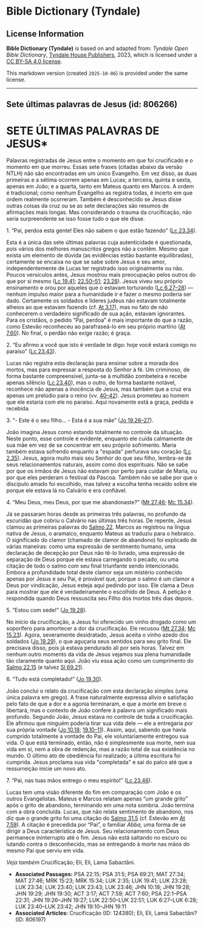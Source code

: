 # Bible Dictionary (Tyndale)

## License Information

**Bible Dictionary (Tyndale)** is based on and adapted from: _Tyndale Open Bible Dictionary_, [Tyndale House Publishers](https://tyndaleopenresources.com/), 2023, which is licensed under a [CC BY-SA 4.0 license](https://creativecommons.org/licenses/by-sa/4.0/legalcode.en).

This markdown version (created `2025-10-06`) is provided under the same license.



--------------------------------

## Sete últimas palavras de Jesus (id: 806266)

SETE ÚLTIMAS PALAVRAS DE JESUS\*
================================

Palavras registradas de Jesus entre o momento em que foi crucificado e o momento em que morreu. Essas sete frases (citadas abaixo da versão NTLH) não são encontradas em um único Evangelho. Em vez disso, as duas primeiras e a sétima ocorrem apenas em Lucas; a terceira, quinta e sexta, apenas em João; e a quarta, tanto em Mateus quanto em Marcos. A ordem é tradicional; como nenhum Evangelho as registra todas, é incerto em que ordem realmente ocorreram. Também é desconhecido se Jesus disse outras coisas da cruz ou se as sete declarações são resumos de afirmações mais longas. Mas considerando o trauma da crucificação, não seria surpreendente se isso fosse tudo o que ele disse.

1\. “Pai, perdoa esta gente! Eles não sabem o que estão fazendo” ([Lc 23\.34](https://ref.ly/Luke23:34)).

Esta é a única das sete últimas palavras cuja autenticidade é questionada, pois vários dos melhores manuscritos gregos não a contêm. Mesmo que exista um elemento de dúvida (as evidências estão bastante equilibradas), certamente se encaixa no que se sabe sobre Jesus e seu amor, independentemente de Lucas ter registrado isso originalmente ou não. Poucos versículos antes, Jesus mostrou mais preocupação pelos outros do que por si mesmo ([Lc 19\.41](https://ref.ly/Luke19:41); [22\.50–51](https://ref.ly/Luke22:50-Luke22:51); [23\.28](https://ref.ly/Luke23:28)). Jesus viveu seu próprio ensinamento e orou por aqueles que o estavam torturando ([Lc 6\.27–28](https://ref.ly/Luke6:27-Luke6:28)) — nenhum impulso maior para a humanidade ir e fazer o mesmo poderia ser dado. Certamente os soldados e líderes judeus não estavam totalmente alheios ao que estavam fazendo (cf. [At 3\.17](https://ref.ly/Acts3:17)), mas no fato de não conhecerem o verdadeiro significado de sua ação, estavam ignorantes. Para os cristãos, o pedido “Pai, perdoa” é mais importante do que a razão, como Estevão reconheceu ao parafraseá\-lo em seu próprio martírio ([At 7\.60](https://ref.ly/Acts7:60)). No final, o perdão não exige razão; é graça.

2\. “Eu afirmo a você que isto é verdade te digo: hoje você estará comigo no paraíso” ([Lc 23\.43](https://ref.ly/Luke23:43)).

Lucas não registra esta declaração para ensinar sobre a morada dos mortos, mas para expressar a resposta do Senhor à fé. Um criminoso, de forma bastante compreensível, junta\-se à multidão zombeteira e recebe apenas silêncio ([Lc 23\.40](https://ref.ly/Luke23:40)), mas o outro, de forma bastante notável, reconhece não apenas a inocência de Jesus, mas também que a cruz era apenas um prelúdio para o reino (vv. [40–42](https://ref.ly/Luke23:40-Luke23:42)). Jesus prometeu ao homem que ele estaria com ele no paraíso. Aqui novamente está a graça, pedida e recebida.

3\. “\- Este é o seu filho... \- Esta é a sua mãe” ([Jo 19\.26–27](https://ref.ly/John19:26-John19:27)).

João imagina Jesus como estando totalmente no controle da situação. Neste ponto, esse controle é evidente, enquanto ele cuida calmamente de sua mãe em vez de se concentrar em seu próprio sofrimento. Maria também estava sofrendo enquanto a "espada" perfurava seu coração ([Lc 2\.35](https://ref.ly/Luke2:35)). Jesus, agora muito mais seu Senhor do que seu filho, lembra\-se de seus relacionamentos naturais, assim como dos espirituais. Não se sabe por que os irmãos de Jesus não estavam por perto para cuidar de Maria, ou por que eles perderam o festival da Páscoa. Também não se sabe por que o discípulo amado foi escolhido, mas talvez a escolha tenha recaído sobre ele porque ele estava lá no Calvário e era confiável.

4\. “Meu Deus, meu Deus, por que me abandonaste?” ([Mt 27\.46](https://ref.ly/Matt27:46); [Mc 15\.34](https://ref.ly/Mark15:34)).

Já se passaram horas desde as primeiras três palavras, no profundo da escuridão que cobriu o Calvário nas últimas três horas. De repente, Jesus clamou as primeiras palavras do [Salmo 22](https://ref.ly/Ps22:1-Ps22:31). Marcos as registrou na língua nativa de Jesus, o aramaico, enquanto Mateus as traduziu para o hebraico. O significado do clamor (chamado de clamor de abandono) foi explicado de várias maneiras: como uma expressão de sentimento humano, uma declaração de decepção por Deus não tê\-lo livrado, uma expressão de separação de Deus porque ele estava carregando o pecado, ou uma citação de todo o salmo com seu final triunfante sendo intencionado. Embora a profundidade total deste clamor seja um mistério conhecido apenas por Jesus e seu Pai, é provável que, porque o salmo é um clamor a Deus por vindicação, Jesus esteja aqui pedindo por isso. Ele clama a Deus para mostrar que ele é verdadeiramente o escolhido de Deus. A petição é respondida quando Deus ressuscita seu Filho dos mortos três dias depois.

5\. “Estou com sede!” ([Jo 19\.28](https://ref.ly/John19:28)).

No início da crucificação, a Jesus foi oferecido um vinho drogado como um soporífero para amortecer a dor da crucificação. Ele recusou ([Mt 27\.34](https://ref.ly/Matt27:34); [Mc 15\.23](https://ref.ly/Mark15:23)). Agora, severamente desidratado, Jesus aceita o vinho azedo dos soldados ([Jo 19\.29](https://ref.ly/John19:29)), o que aguçaria seus sentidos para seu grito final. Ele precisava disso, pois já estava pendurado ali por seis horas. Talvez em nenhum outro momento da vida de Jesus vejamos sua plena humanidade tão claramente quanto aqui. João viu essa ação como um cumprimento do [Salmo 22\.15](https://ref.ly/Ps22:15) (e talvez [Sl 69\.21](https://ref.ly/Ps69:21)).

6\. “Tudo está completado!” ([Jo 19\.30](https://ref.ly/John19:30)).

João conclui o relato da crucificação com esta declaração simples (uma única palavra em grego). A frase naturalmente expressa alívio e satisfação pelo fato de que a dor e a agonia terminaram, e que a morte em breve o libertará, mas o contexto de João confere à palavra um significado mais profundo. Segundo João, Jesus estava no controle de toda a crucificação. Ele afirmou que ninguém poderia tirar sua vida dele — ele a entregaria por sua própria vontade ([Jo 10\.18](https://ref.ly/John10:18); [19\.10–11](https://ref.ly/John19:10-John19:11)). Assim, aqui, sabendo que havia cumprido totalmente a vontade do Pai, ele voluntariamente entregou sua vida. O que está terminado, então, não é simplesmente sua morte, nem sua vida em si, nem a obra de redenção, mas a razão total de sua existência no mundo. O último ato de obediência foi realizado; a última escritura foi cumprida. Jesus proclama sua vida "completada" e sai do palco até que a ressurreição inicie um novo ato.

7\. “Pai, nas tuas mãos entrego o meu espírito!” ([Lc 23\.46](https://ref.ly/Luke23:46)).

Lucas tem uma visão diferente do fim em comparação com João e os outros Evangelistas. Mateus e Marcos relatam apenas “um grande grito” após o grito de abandono, terminando em uma nota sombria. João termina com a obra concluída. Lucas, que não relata sentimento de abandono, nos diz que o grande grito foi uma citação do [Salmo 31\.5](https://ref.ly/Ps31:5) (cf. Estevão em [At 7\.59](https://ref.ly/Acts7:59)). A citação é precedida por “Pai”, o familiar *Abba,* uma forma de se dirigir a Deus característica de Jesus. Seu relacionamento com Deus permanece ininterrupto até o fim. Jesus não está saltando no escuro ou lutando contra o desconhecido, mas se entregando à morte nas mãos do mesmo Pai que serviu em vida.

*Veja também* Crucificação; Eli, Eli, Lama Sabactâni.

* **Associated Passages:** PSA 22:15; PSA 31:5; PSA 69:21; MAT 27:34; MAT 27:46; MRK 15:23; MRK 15:34; LUK 2:35; LUK 19:41; LUK 23:28; LUK 23:34; LUK 23:40; LUK 23:43; LUK 23:46; JHN 10:18; JHN 19:28; JHN 19:29; JHN 19:30; ACT 3:17; ACT 7:59; ACT 7:60; PSA 22:1–PSA 22:31; JHN 19:26–JHN 19:27; LUK 22:50–LUK 22:51; LUK 6:27–LUK 6:28; LUK 23:40–LUK 23:42; JHN 19:10–JHN 19:11
* **Associated Articles:** Crucificação (ID: 124380); Eli, Eli, Lamá Sabactâni? (ID: 806197)

